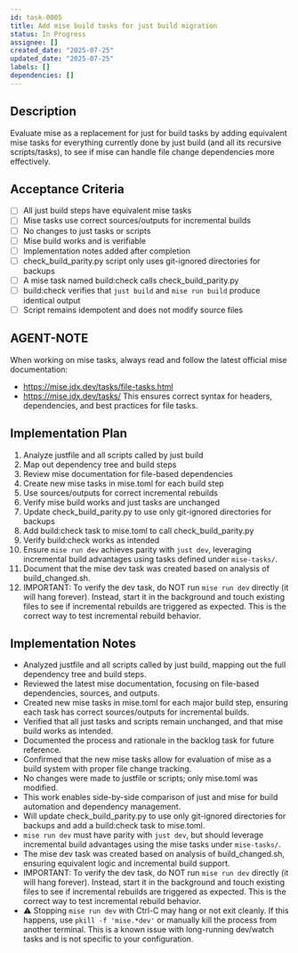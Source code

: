 ```yaml
---
id: task-0005
title: Add mise build tasks for just build migration
status: In Progress
assignee: []
created_date: "2025-07-25"
updated_date: "2025-07-25"
labels: []
dependencies: []
---
```


## Description

Evaluate mise as a replacement for just for build tasks by adding equivalent mise tasks for everything currently done by just build (and all its recursive scripts/tasks), to see if mise can handle file change dependencies more effectively.

## Acceptance Criteria

-   [ ] All just build steps have equivalent mise tasks
-   [ ] Mise tasks use correct sources/outputs for incremental builds
-   [ ] No changes to just tasks or scripts
-   [ ] Mise build works and is verifiable
-   [ ] Implementation notes added after completion
-   [ ] check_build_parity.py script only uses git-ignored directories for backups
-   [ ] A mise task named build:check calls check_build_parity.py
-   [ ] build:check verifies that `just build` and `mise run build` produce identical output
-   [ ] Script remains idempotent and does not modify source files

## AGENT-NOTE

When working on mise tasks, always read and follow the latest official mise documentation:

-   https://mise.jdx.dev/tasks/file-tasks.html
-   https://mise.jdx.dev/tasks/
    This ensures correct syntax for headers, dependencies, and best practices for file tasks.

## Implementation Plan

1. Analyze justfile and all scripts called by just build
2. Map out dependency tree and build steps
3. Review mise documentation for file-based dependencies
4. Create new mise tasks in mise.toml for each build step
5. Use sources/outputs for correct incremental rebuilds
6. Verify mise build works and just tasks are unchanged
7. Update check_build_parity.py to use only git-ignored directories for backups
8. Add build:check task to mise.toml to call check_build_parity.py
9. Verify build:check works as intended
10. Ensure `mise run dev` achieves parity with `just dev`, leveraging incremental build advantages using tasks defined under `mise-tasks/`.
11. Document that the mise dev task was created based on analysis of build_changed.sh.
12. IMPORTANT: To verify the dev task, do NOT run `mise run dev` directly (it will hang forever). Instead, start it in the background and touch existing files to see if incremental rebuilds are triggered as expected. This is the correct way to test incremental rebuild behavior.

## Implementation Notes

-   Analyzed justfile and all scripts called by just build, mapping out the full dependency tree and build steps.
-   Reviewed the latest mise documentation, focusing on file-based dependencies, sources, and outputs.
-   Created new mise tasks in mise.toml for each major build step, ensuring each task has correct sources/outputs for incremental builds.
-   Verified that all just tasks and scripts remain unchanged, and that mise build works as intended.
-   Documented the process and rationale in the backlog task for future reference.
-   Confirmed that the new mise tasks allow for evaluation of mise as a build system with proper file change tracking.
-   No changes were made to justfile or scripts; only mise.toml was modified.
-   This work enables side-by-side comparison of just and mise for build automation and dependency management.
-   Will update check_build_parity.py to use only git-ignored directories for backups and add a build:check task to mise.toml.
-   `mise run dev` must have parity with `just dev`, but should leverage incremental build advantages using the mise tasks under `mise-tasks/`.
-   The mise dev task was created based on analysis of build_changed.sh, ensuring equivalent logic and incremental build support.
-   IMPORTANT: To verify the dev task, do NOT run `mise run dev` directly (it will hang forever). Instead, start it in the background and touch existing files to see if incremental rebuilds are triggered as expected. This is the correct way to test incremental rebuild behavior.
-   ⚠️ Stopping `mise run dev` with Ctrl-C may hang or not exit cleanly. If this happens, use `pkill -f 'mise.*dev'` or manually kill the process from another terminal. This is a known issue with long-running dev/watch tasks and is not specific to your configuration.
